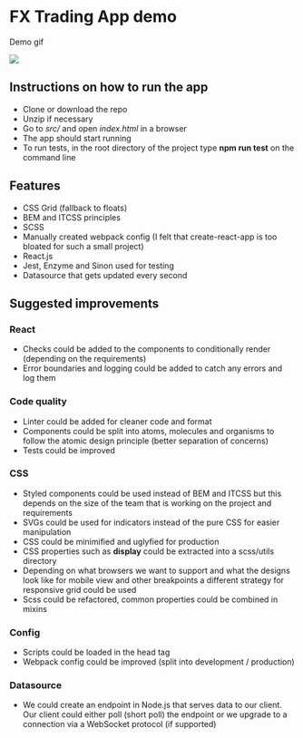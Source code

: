
# FX Trading App demo

Demo gif

![](http://g.recordit.co/GAsvteH1yT.gif)

## Instructions on how to run the app

* Clone or download the repo
* Unzip if necessary
* Go to _src/_ and open _index.html_ in a browser
* The app should start running
* To run tests, in the root directory of the project type **npm run test** on the command line

## Features

* CSS Grid (fallback to floats)
* BEM and ITCSS principles
* SCSS
* Manually created webpack config (I felt that create-react-app is too bloated for such a small project)
* React.js
* Jest, Enzyme and Sinon used for testing
* Datasource that gets updated every second

## Suggested improvements

### React
* Checks could be added to the components to conditionally render (depending on the requirements)
* Error boundaries and logging could be added to catch any errors and log them

### Code quality
* Linter could be added for cleaner code and format
* Components could be split into atoms, molecules and organisms to follow the atomic design principle (better separation of concerns)
* Tests could be improved

### CSS
* Styled components could be used instead of BEM and ITCSS but this depends on the size of the team that is working on the project and requirements
* SVGs could be used for indicators instead of the pure CSS for easier manipulation 
* CSS could be minimified and uglyfied for production
* CSS properties such as **display** could be extracted into a scss/utils directory
* Depending on what browsers we want to support and what the designs look like for mobile view and other breakpoints a different strategy for responsive grid could be used
* Scss could be refactored, common properties could be combined in mixins

### Config
* Scripts could be loaded in the head tag
* Webpack config could be improved (split into development / production)

### Datasource
* We could create an endpoint in Node.js that serves data to our client. Our client could either poll (short poll) the endpoint or we upgrade to a connection via a WebSocket protocol (if supported)
